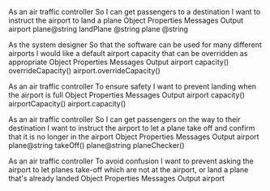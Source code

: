 As an air traffic controller
So I can get passengers to a destination
I want to instruct the airport to land a plane
Object       Properties        Messages              Output
airport      plane@string      landPlane @string     plane @string


As the system designer
So that the software can be used for many different airports
I would like a default airport capacity that can be overridden as appropriate
Object       Properties       Messages             Output
airport      capacity()       overrideCapacity()   airport.overrideCapacity()


As an air traffic controller
To ensure safety
I want to prevent landing when the airport is full
Object       Properties        Messages                 Output
airport      capacity()      airportCapacity()          airport.capacity()


As an air traffic controller
So I can get passengers on the way to their destination
I want to instruct the airport to let a plane take off and confirm that it is no longer in the airport
Object       Properties        Messages        Output
airport      plane@string      takeOff()       plane@string
                               planeChecker()  


As an air traffic controller
To avoid confusion
I want to prevent asking the airport to let planes take-off which are not at the airport, or land a plane that's already landed
Object       Properties        Messages        Output
airport
